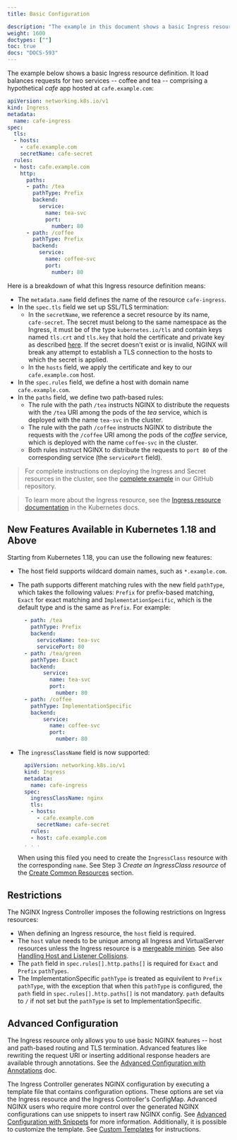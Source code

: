 ```yaml
---
title: Basic Configuration

description: "The example in this document shows a basic Ingress resource definition."
weight: 1600
doctypes: [""]
toc: true
docs: "DOCS-593"
---
```



The example below shows a basic Ingress resource definition. It load balances requests for two services -- coffee and tea -- comprising a hypothetical *cafe* app hosted at `cafe.example.com`:

```yaml
apiVersion: networking.k8s.io/v1
kind: Ingress
metadata:
  name: cafe-ingress
spec:
  tls:
  - hosts:
    - cafe.example.com
    secretName: cafe-secret
  rules:
  - host: cafe.example.com
    http:
      paths:
      - path: /tea
        pathType: Prefix
        backend:
          service:
            name: tea-svc
            port:
              number: 80
      - path: /coffee
        pathType: Prefix
        backend:
          service:
            name: coffee-svc
            port:
              number: 80
```

Here is a breakdown of what this Ingress resource definition means:

- The `metadata.name` field defines the name of the resource `cafe‑ingress`.
- In the `spec.tls` field we set up SSL/TLS termination:
  - In the `secretName`, we reference a secret resource by its name, `cafe‑secret`. The secret must belong to the same namespace as the Ingress, it must be of the type ``kubernetes.io/tls`` and contain keys named ``tls.crt`` and ``tls.key`` that hold the certificate and private key as described [here](https://kubernetes.io/docs/concepts/services-networking/ingress/#tls>). If the secret doesn't exist or is invalid, NGINX will break any attempt to establish a TLS connection to the hosts to which the secret is applied.
  - In the `hosts` field, we apply the certificate and key to our `cafe.example.com` host.
- In the `spec.rules` field, we define a host with domain name `cafe.example.com`.
- In the `paths` field, we define two path‑based rules:
  - The rule with the path `/tea` instructs NGINX to distribute the requests with the `/tea` URI among the pods of the *tea* service, which is deployed with the name `tea‑svc` in the cluster.
  - The rule with the path `/coffee` instructs NGINX to distribute the requests with the `/coffee` URI among the pods of the *coffee* service, which is deployed with the name `coffee‑svc` in the cluster.
  - Both rules instruct NGINX to distribute the requests to `port 80` of the corresponding service (the `servicePort` field).

> For complete instructions on deploying the Ingress and Secret resources in the cluster, see the [complete example](https://github.com/nginxinc/kubernetes-ingress/tree/v3.3.2/examples/ingress-resources/complete-example) in our GitHub repository.

> To learn more about the Ingress resource, see the [Ingress resource documentation](https://kubernetes.io/docs/concepts/services-networking/ingress/) in the Kubernetes docs.

## New Features Available in Kubernetes 1.18 and Above

Starting from Kubernetes 1.18, you can use the following new features:

- The host field supports wildcard domain names, such as `*.example.com`.
- The path supports different matching rules with the new field `pathType`, which takes the following values: `Prefix` for prefix-based matching, `Exact` for exact matching and `ImplementationSpecific`, which is the default type and is the same as `Prefix`. For example:

  ```yaml
    - path: /tea
      pathType: Prefix
      backend:
        serviceName: tea-svc
        servicePort: 80
    - path: /tea/green
      pathType: Exact
      backend:
          service:
            name: tea-svc
            port:
              number: 80
    - path: /coffee
      pathType: ImplementationSpecific
      backend:
          service:
            name: coffee-svc
            port:
              number: 80
  ```

- The `ingressClassName` field is now supported:

  ```yaml
    apiVersion: networking.k8s.io/v1
    kind: Ingress
    metadata:
      name: cafe-ingress
    spec:
      ingressClassName: nginx
      tls:
      - hosts:
        - cafe.example.com
        secretName: cafe-secret
      rules:
      - host: cafe.example.com
    . . .
  ```

  When using this filed you need to create the `IngressClass` resource with the corresponding `name`. See Step 3 *Create an IngressClass resource* of the [Create Common Resources](/nginx-ingress-controller/installation/installation-with-manifests/#2-create-common-resources) section.

## Restrictions

The NGINX Ingress Controller imposes the following restrictions on Ingress resources:

- When defining an Ingress resource, the `host` field is required.
- The `host` value needs to be unique among all Ingress and VirtualServer resources unless the Ingress resource is a [mergeable minion](/nginx-ingress-controller/configuration/ingress-resources/cross-namespace-configuration/). See also [Handling Host and Listener Collisions](/nginx-ingress-controller/configuration/handling-host-and-listener-collisions).
- The `path` field in `spec.rules[].http.paths[]` is required for `Exact` and `Prefix` `pathTypes`.
- The ImplementationSpecific `pathType` is treated as equivilent to `Prefix` `pathType`, with the exception that when this `pathType` is configured, the `path` field in `spec.rules[].http.paths[]` is not mandatory. `path` defaults to `/` if not set but the `pathType` is set to ImplementationSpecific.

## Advanced Configuration

The Ingress resource only allows you to use basic NGINX features -- host and path-based routing and TLS termination. Advanced features like rewriting the request URI or inserting additional response headers are available through annotations. See the [Advanced Configuration with Annotations](/nginx-ingress-controller/configuration/ingress-resources/advanced-configuration-with-annotations) doc.

The Ingress Controller generates NGINX configuration by executing a template file that contains configuration options. These options are set via the Ingress resource and the Ingress Controller's ConfigMap. Advanced NGINX users who require more control over the generated NGINX configurations can use snippets to insert raw NGINX config. See [Advanced Configuration with Snippets](/nginx-ingress-controller/configuration/ingress-resources/advanced-configuration-with-snippets) for more information. Additionally, it is possible to customize the template. See [Custom Templates](/nginx-ingress-controller/configuration/global-configuration/custom-templates/) for instructions.
